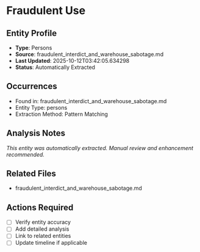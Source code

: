 # Fraudulent Use

## Entity Profile
- **Type**: Persons
- **Source**: fraudulent_interdict_and_warehouse_sabotage.md
- **Last Updated**: 2025-10-12T03:42:05.634298
- **Status**: Automatically Extracted

## Occurrences
- Found in: fraudulent_interdict_and_warehouse_sabotage.md
- Entity Type: persons
- Extraction Method: Pattern Matching

## Analysis Notes
*This entity was automatically extracted. Manual review and enhancement recommended.*

## Related Files
- fraudulent_interdict_and_warehouse_sabotage.md

## Actions Required
- [ ] Verify entity accuracy
- [ ] Add detailed analysis
- [ ] Link to related entities
- [ ] Update timeline if applicable
